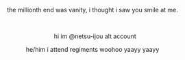 <p align="center"> the millionth end was vanity, i thought i saw you smile at me. </p>
<p align="center">
   ‌ ‌ ‌
</p>
<p align="center">
   ‌ ‌ ‌
hi im @netsu-ijou alt account
</p>

<p align="center"> he/him i attend regiments woohoo yaayy yaayy </p>
